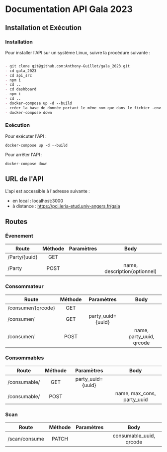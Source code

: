 # Documentation API Gala 2023

## Installation et Exécution

### Installation

Pour installer l'API sur un système Linux, suivre la procédure suivante :

```markdown

- git clone git@github.com:Anthony-Guillot/gala_2023.git
- cd gala_2023
- cd api_src
- npm i
- cd ..
- cd dashboard
- npm i
- cd ..
- docker-compose up -d --build
- créer la base de donnée portant le même nom que dans le fichier .env
- docker-compose down

```

### Exécution

Pour exécuter l'API :

`docker-compose up -d --build`

Pour arrêter l'API : 

`docker-compose down`

## URL de l'API

L'api est accessible à l'adresse suivante : 

- en local : localhost:3000
- à distance : https://pci.leria-etud.univ-angers.fr/gala 

## Routes

### Évenement

|Route               |Méthode    |Paramètres |Body                             |
|---                 |:-:        |:-:        |:-:                              | 
|/Party/{uuid}       |  GET      |           |                                 |
|/Party              |  POST     |           |name, description(optionnel)     |

### Consommateur

|Route               |Méthode    |Paramètres            |Body                             |
|---                 |:-:        |:-:                   |:-:                              | 
|/consumer/{qrcode}  |  GET      |                      |                                 |
|/consumer/          |  GET      |party_uuid={uuid}     |                                 |
|/consumer/          |  POST     |                      |name, party_uuid, qrcode         |

### Consommables

|Route               |Méthode    |Paramètres            |Body                             |
|---                 |:-:        |:-:                   |:-:                              | 
|/consumable/        |  GET      |party_uuid={uuid}     |                                 |
|/consumable/        |  POST     |                      |name, max_cons, party_uuid       |

### Scan

|Route               |Méthode    |Paramètres            |Body                             |
|---                 |:-:        |:-:                   |:-:                              | 
|/scan/consume       |  PATCH    |                      |consumable_uuid, qrcode          |

